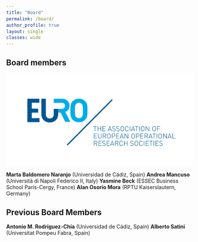 ```yaml
---
title: "Board"
permalink: /board/
author_profile: true
layout: single
classes: wide
---
```

## Board members


![](/assets/images/EURO.png)

__Marta Baldomero Naranjo__ (Universidad de Cádiz, Spain)
__Andrea Mancuso__ (Università di Napoli Federico II, Italy)
__Yasmine Beck__ (ESSEC Business School Paris-Cergy, France)
__Alan Osorio Mora__ (RPTU Kaiserslautern, Germany)

## Previous Board Members
__Antonio M. Rodríguez-Chía__ (Universidad de Cádiz, Spain)
__Alberto Satini__ (Universitat Pompeu Fabra, Spain)


